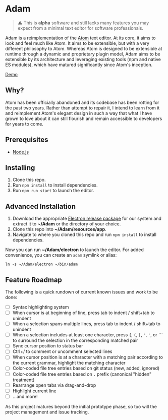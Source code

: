 # Adam

> ⚠️  This is **alpha** software and still lacks many features you may expect from a minimal text editor for software professionals.

Adam is a reimplementation of the [Atom][1] text editor. At its core, it aims to look and feel much like Atom.
It aims to be extensible, but with a very different philosophy to Atom. Whereas Atom is designed to be extensible
at runtime through a dynamic and proprietary plugin model, Adam aims to be extensible by its architecture and leveraging
existing tools (npm and native ES modules), which have matured significantly since Atom's inception.

[Demo][3]

## Why?

Atom has been officially abandoned and its codebase has been rotting for the past two years.
Rather than attempt to repair it, I intend to learn from it and reimplement Atom's elegant
design in such a way that what I have grown to love about it can still flourish and remain
accessible to developers for years to come.

## Prerequisites

 * [Node.js][2]

## Installing

 1. Clone this repo.
 2. Run `npm install` to install dependencies.
 3. Run `npm run start` to launch the editor.

## Advanced Installation

 1. Download the appropriate [Electron release package][4] for our system and extract it to **~/Adam** or the directory of your choice.
 2. Clone this repo into **~/Adam/resources/app**.
 3. Navigate to where you cloned this repo and run `npm install` to install dependencies.

Now you can run **~/Adam/electron** to launch the editor. For added convenience, you can create an `adam` symlink or alias:

    ln -s ~/Adam/electron ~/bin/adam

## Feature Roadmap

The following is a quick rundown of current known issues and work to be done:

 * [ ] Syntax highlighting system
 * [ ] When cursor is at beginning of line, press tab to indent / shift+tab to unindent
 * [ ] When a selection spans multiple lines, press tab to indent / shift+tab to unindent
 * [ ] When a selection includes at least one character, press `{`, `(`, `[`, `"`, `'`, or `\`` to surround the selection in the corresponding matched pair
 * [ ] Sync cursor position to status bar
 * [ ] Ctrl+/ to comment or uncomment selected lines
 * [ ] When cursor position is at a character with a matching pair according to the current grammar, highlight the matching character
 * [ ] Color-coded file tree entries based on git status (new, added, ignored)
 * [ ] Color-coded file tree entries based on `.` prefix (canonical "hidden" treatment)
 * [ ] Rearrange open tabs via drag-and-drop
 * [ ] Highlight current line
 * [ ] ...and more!

As this project matures beyond the initial prototype phase, so too will the project management and issue tracking.

[1]: https://atom.io/
[2]: https://nodejs.org/en/
[3]: https://adam.twun.io/
[4]: https://github.com/electron/electron/releases/tag/v19.0.8
